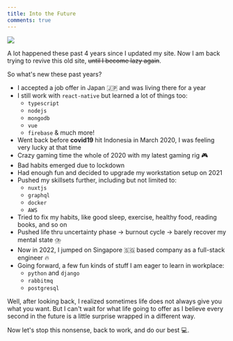 ```yaml
---
title: Into the Future
comments: true
---
```


<img src="https://i.imgur.com/SPdEQeO.jpg" />

A lot happened these past 4 years since I updated my site. Now I am back trying to revive this old site, ~~until I become lazy again~~. 

So what's new these past years?

- I accepted a job offer in Japan 🇯🇵 and was living there for a year
- I still work with `react-native` but learned a lot of things too:
    - `typescript`
    - `nodejs`
    - `mongodb`
    - `vue`
    - `firebase` & much more!
- Went back before **covid19** hit Indonesia in March 2020, I was feeling very lucky at that time
- Crazy gaming time the whole of 2020 with my latest gaming rig 🎮
- Bad habits emerged due to lockdown
- Had enough fun and decided to upgrade my workstation setup on 2021 
- Pushed my skillsets further, including but not limited to:
    - `nuxtjs`
    - `graphql`
    - `docker`
    - `AWS`
- Tried to fix my habits, like good sleep, exercise, healthy food, reading books, and so on 
- Pushed life thru uncertainty phase → burnout cycle → barely recover my mental state ⛈️
- Now in 2022, I jumped on Singapore 🇸🇬 based company as a full-stack engineer 🔥
- Going forward, a few fun kinds of stuff I am eager to learn in workplace:
    - `python` and `django`
    - `rabbitmq`
    - `postgresql`

Well, after looking back, I realized sometimes life does not always give you what you want. But I can't wait for what life going to offer as I believe every second in the future is a little surprise wrapped in a different way. 

Now let's stop this nonsense, back to work, and do our best 💻.
